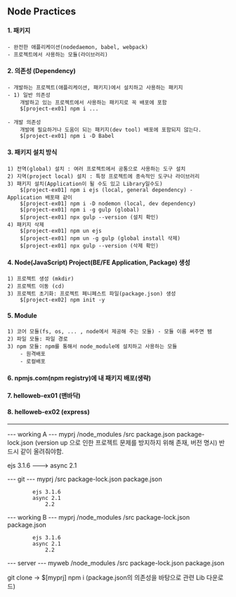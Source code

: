 ## Node Practices

#### 1. 패키지
    - 완전한 애플리케이션(nodedaemon, babel, webpack)
    - 프로젝트에서 사용하는 모듈(라이브러리)

#### 2. 의존성 (Dependency)
    - 개발하는 프로젝트(애플리케이션, 패키지)에서 설치하고 사용하는 패키지
    - 1) 일반 의존성
        개발하고 있는 프로젝트에서 사용하는 패키지로 꼭 배포에 포함
        $[project-ex01] npm i ...

    - 개발 의존성
        개발에 필요하거나 도움이 되는 패키지(dev tool) 배포에 포함되지 않는다.
        $[project-ex01] npm i -D Babel

#### 3. 패키지 설치 방식
    1) 전역(global) 설치 : 여러 프로젝트에서 공통으로 사용하는 도구 설치
    2) 지역(project local) 설치 : 특정 프로젝트에 종속적인 도구나 라이브러리
    3) 패키지 설치(Application이 될 수도 있고 Library일수도)
        $[project-ex01] npm i ejs (local, general dependency) - Application 배포때 같이
        $[project-ex01] npm i -D nodemon (local, dev dependency) 
        $[project-ex01] npm i -g gulp (global)
        $[project-ex01] npx gulp --version (설치 확인)
    4) 패키지 삭제
        $[project-ex01] npm un ejs
        $[project-ex01] npm un -g gulp (global install 삭제)
        $[project-ex01] npx gulp --version (삭제 확인)

#### 4. Node(JavaScript) Project(BE/FE Application, Package) 생성
    1) 프로젝트 생성 (mkdir)
    2) 프로젝트 이동 (cd)
    3) 프로젝트 초기화: 프로젝트 페니페스트 파일(package.json) 생성
        $[project-ex02] npm init -y


#### 5. Module
    1) 코어 모듈(fs, os, ... , node에서 제공해 주는 모듈) - 모듈 이름 써주면 됌
    2) 파일 모듈: 파일 경로
    3) npm 모듈: npm를 통해서 node_module에 설치하고 사용하는 모듈
        - 원격배포
        - 로컬배포

#### 6. npmjs.com(npm registry)에 내 패키지 배포(생략)

#### 7. helloweb-ex01 (맨바닥)

#### 8. helloweb-ex02 (express)

***

--- working A ---
myprj
    /node_modules
    /src
package.json
package-lock.json (version up 으로 인한 프로젝트 문제를 방지하지 위해 존재, 버전 명시) 반드시 같이 올려줘야함.

ejs 3.1.6 ---> async 2.1

--- git ---
myprj
    /src
package-lock.json
package.json

            ejs 3.1.6
            async 2.1
                2.2

--- working B ---
myprj
    /node_modules
    /src
package-lock.json
package.json

            ejs 3.1.6
            async 2.1
                2.2

--- server ---
myweb
    /node_modules
    /src
package-lock.json
package.json

git clone -> $[myprj] npm i (package.json의 의존성을 바탕으로 관련 Lib 다운로드)
